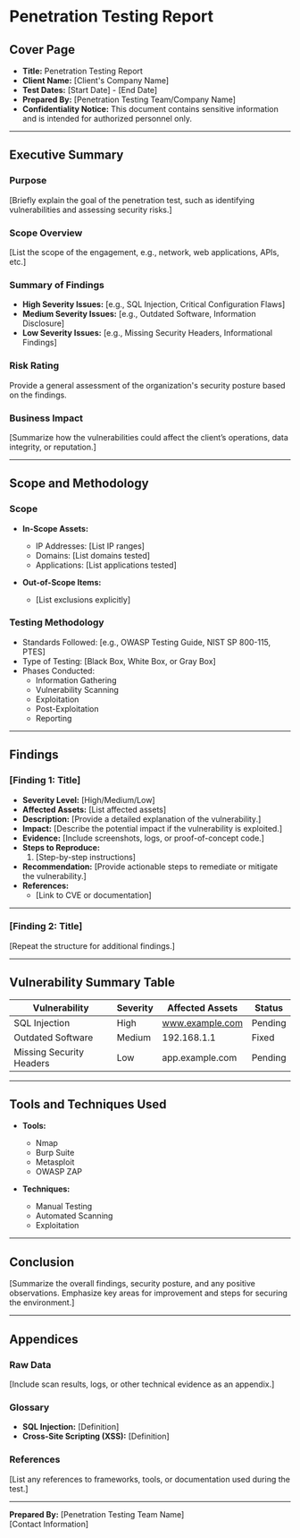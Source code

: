 # Penetration Testing Report

## **Cover Page**
- **Title:** Penetration Testing Report
- **Client Name:** [Client's Company Name]
- **Test Dates:** [Start Date] - [End Date]
- **Prepared By:** [Penetration Testing Team/Company Name]
- **Confidentiality Notice:** This document contains sensitive information and is intended for authorized personnel only.

---

## **Executive Summary**

### **Purpose**
[Briefly explain the goal of the penetration test, such as identifying vulnerabilities and assessing security risks.]

### **Scope Overview**
[List the scope of the engagement, e.g., network, web applications, APIs, etc.]

### **Summary of Findings**
- **High Severity Issues:** [e.g., SQL Injection, Critical Configuration Flaws]
- **Medium Severity Issues:** [e.g., Outdated Software, Information Disclosure]
- **Low Severity Issues:** [e.g., Missing Security Headers, Informational Findings]

### **Risk Rating**
Provide a general assessment of the organization's security posture based on the findings.

### **Business Impact**
[Summarize how the vulnerabilities could affect the client’s operations, data integrity, or reputation.]

---

## **Scope and Methodology**

### **Scope**
- **In-Scope Assets:**
  - IP Addresses: [List IP ranges]
  - Domains: [List domains tested]
  - Applications: [List applications tested]

- **Out-of-Scope Items:**
  - [List exclusions explicitly]

### **Testing Methodology**
- Standards Followed: [e.g., OWASP Testing Guide, NIST SP 800-115, PTES]
- Type of Testing: [Black Box, White Box, or Gray Box]
- Phases Conducted:
  - Information Gathering
  - Vulnerability Scanning
  - Exploitation
  - Post-Exploitation
  - Reporting

---

## **Findings**

### **[Finding 1: Title]**
- **Severity Level:** [High/Medium/Low]
- **Affected Assets:** [List affected assets]
- **Description:**
  [Provide a detailed explanation of the vulnerability.]
- **Impact:**
  [Describe the potential impact if the vulnerability is exploited.]
- **Evidence:**
  [Include screenshots, logs, or proof-of-concept code.]
- **Steps to Reproduce:**
  1. [Step-by-step instructions]
- **Recommendation:**
  [Provide actionable steps to remediate or mitigate the vulnerability.]
- **References:**
  - [Link to CVE or documentation]

---

### **[Finding 2: Title]**
[Repeat the structure for additional findings.]

---

## **Vulnerability Summary Table**

| **Vulnerability**       | **Severity** | **Affected Assets**    | **Status**          |
|--------------------------|--------------|-------------------------|---------------------|
| SQL Injection            | High         | www.example.com         | Pending             |
| Outdated Software        | Medium       | 192.168.1.1             | Fixed               |
| Missing Security Headers | Low          | app.example.com         | Pending             |

---

## **Tools and Techniques Used**

- **Tools:**
  - Nmap
  - Burp Suite
  - Metasploit
  - OWASP ZAP

- **Techniques:**
  - Manual Testing
  - Automated Scanning
  - Exploitation

---

## **Conclusion**
[Summarize the overall findings, security posture, and any positive observations. Emphasize key areas for improvement and steps for securing the environment.]

---

## **Appendices**

### **Raw Data**
[Include scan results, logs, or other technical evidence as an appendix.]

### **Glossary**
- **SQL Injection:** [Definition]
- **Cross-Site Scripting (XSS):** [Definition]

### **References**
[List any references to frameworks, tools, or documentation used during the test.]

---

**Prepared By:**
[Penetration Testing Team Name]  
[Contact Information]

